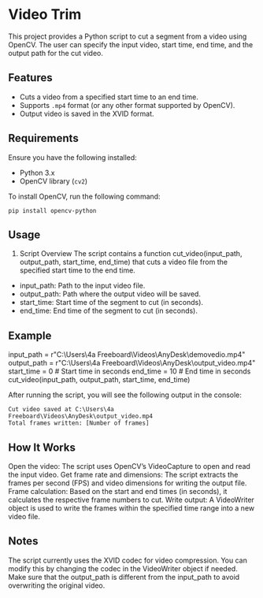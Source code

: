 # Video Trim

This project provides a Python script to cut a segment from a video using OpenCV. The user can specify the input video, start time, end time, and the output path for the cut video.

## Features

- Cuts a video from a specified start time to an end time.
- Supports `.mp4` format (or any other format supported by OpenCV).
- Output video is saved in the XVID format.

## Requirements

Ensure you have the following installed:

- Python 3.x
- OpenCV library (`cv2`)

To install OpenCV, run the following command:


    pip install opencv-python
  
## Usage
1. Script Overview
The script contains a function cut_video(input_path, output_path, start_time, end_time) that cuts a video file from the specified start time to the end time.

- input_path: Path to the input video file.
- output_path: Path where the output video will be saved.
- start_time: Start time of the segment to cut (in seconds).
- end_time: End time of the segment to cut (in seconds).
  
## Example 
   input_path = r"C:\Users\4a Freeboard\Videos\AnyDesk\demovedio.mp4"
   output_path = r"C:\Users\4a Freeboard\Videos\AnyDesk\output_video.mp4"
   start_time = 0   # Start time in seconds
   end_time = 10    # End time in seconds
   cut_video(input_path, output_path, start_time, end_time)

  After running the script, you will see the following output in the console:

    Cut video saved at C:\Users\4a Freeboard\Videos\AnyDesk\output_video.mp4
    Total frames written: [Number of frames]

## How It Works
Open the video: The script uses OpenCV’s VideoCapture to open and read the input video.
Get frame rate and dimensions: The script extracts the frames per second (FPS) and video dimensions for writing the output file.
Frame calculation: Based on the start and end times (in seconds), it calculates the respective frame numbers to cut.
Write output: A VideoWriter object is used to write the frames within the specified time range into a new video file.

## Notes
The script currently uses the XVID codec for video compression. You can modify this by changing the codec in the VideoWriter object if needed.
Make sure that the output_path is different from the input_path to avoid overwriting the original video.
